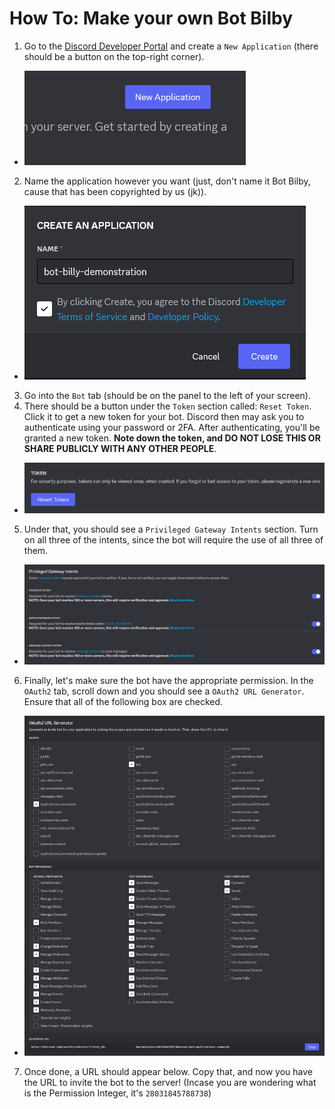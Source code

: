 # How To: Make your own Bot Bilby
1. Go to the [Discord Developer Portal](https://discord.com/developers/applications) and create a `New Application` (there should be a button on the top-right corner).
 - ![New Application button](src-makeabot/1.png)

2. Name the application however you want (just, don't name it Bot Bilby, cause that has been copyrighted by us (jk)).
- ![New Application dialog](src-makeabot/2.png)

3. Go into the `Bot` tab (should be on the panel to the left of your screen).
4. There should be a button under the `Token` section called: `Reset Token`. Click it to get a new token for your bot. Discord then may ask you to authenticate using your password or 2FA. After authenticating, you'll be granted a new token. **Note down the token, and DO NOT LOSE THIS OR SHARE PUBLICLY WITH ANY OTHER PEOPLE**.
- ![Token section](src-makeabot/4.png)
5. Under that, you should see a `Privileged Gateway Intents` section. Turn on all three of the intents, since the bot will require the use of all three of them.
- ![Privileged Gateway Intents section](src-makeabot/5.png)
6. Finally, let's make sure the bot have the appropriate permission. In the `OAuth2` tab, scroll down and you should see a `OAuth2 URL Generator`. Ensure that all of the following box are checked.
- ![OAuth2 URL Generator section](src-makeabot/6.png)
7. Once done, a URL should appear below. Copy that, and now you have the URL to invite the bot to the server! (Incase you are wondering what is the Permission Integer, it's `28031845788738`)